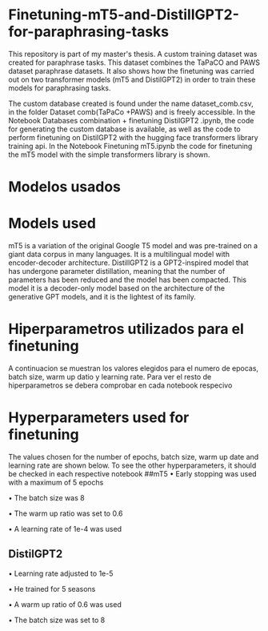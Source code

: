 # Finetuning-mT5-and-DistillGPT2-for-paraphrasing-tasks
This repository is part of my master's thesis. A custom training dataset was created for paraphrase tasks. This dataset combines the TaPaCO and PAWS dataset paraphrase datasets.
It also shows how the finetuning was carried out on two transformer models (mT5 and DistilGPT2) in order to train these models for paraphrasing tasks.

The custom database created is found under the name dataset_comb.csv, in the folder Dataset comb(TaPaCo +PAWS) and is freely accessible.
In the Notebook Databases combination + finetuning DistilGPT2 .ipynb, the code for generating the custom database is available, as well as the code to perform finetuning on DistilGPT2 with the hugging face transformers library training api.
In the Notebook Finetuning mT5.ipynb the code for finetuning the mT5 model with the simple transformers library is shown.

# Modelos usados 
# Models used
mT5 is a variation of the original Google T5 model and was pre-trained on a giant data corpus in many languages. It is a multilingual model with
encoder-decoder architecture.
DistillGPT2 is a GPT2-inspired model that has undergone parameter distillation, meaning that the number of parameters has been reduced and the model has been compacted. This model
it is a decoder-only model based on the architecture of the generative GPT models, and it is the lightest of its family.

# Hiperparametros utilizados para el finetuning 
A continuacion se muestran los valores elegidos para el numero de epocas, batch size, warm up datio y learning rate.
Para ver el resto de hiperparametros se debera comprobar en cada notebook respecivo

# Hyperparameters used for finetuning
The values ​​chosen for the number of epochs, batch size, warm up date and learning rate are shown below.
To see the other hyperparameters, it should be checked in each respective notebook
##mT5
• Early stopping was used with a maximum of 5 epochs

• The batch size was 8

• The warm up ratio was set to 0.6

• A learning rate of 1e-4 was used


## DistilGPT2
• Learning rate adjusted to 1e-5

• He trained for 5 seasons

• A warm up ratio of 0.6 was used

• The batch size was set to 8



